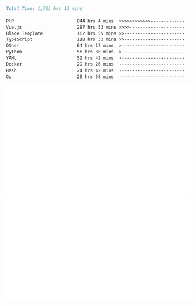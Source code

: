 <!--START_SECTION:waka-->

```markdown
Total Time: 1,705 hrs 13 mins

PHP                        844 hrs 4 mins  >>>>>>>>>>>>-------------   47.70 %
Vue.js                     287 hrs 53 mins >>>>---------------------   16.27 %
Blade Template             162 hrs 55 mins >>-----------------------   09.21 %
TypeScript                 118 hrs 33 mins >>-----------------------   06.70 %
Other                      64 hrs 17 mins  >------------------------   03.63 %
Python                     56 hrs 30 mins  >------------------------   03.19 %
YAML                       52 hrs 42 mins  >------------------------   02.98 %
Docker                     29 hrs 26 mins  -------------------------   01.66 %
Bash                       24 hrs 42 mins  -------------------------   01.40 %
Go                         20 hrs 58 mins  -------------------------   01.19 %
```

<!--END_SECTION:waka-->
<p align="center">
    <img src="https://raw.githubusercontent.com/rjp2525/rjp2525/output/generated/overview.svg">
    <img src="https://raw.githubusercontent.com/rjp2525/rjp2525/output/generated/languages.svg">
</p>
